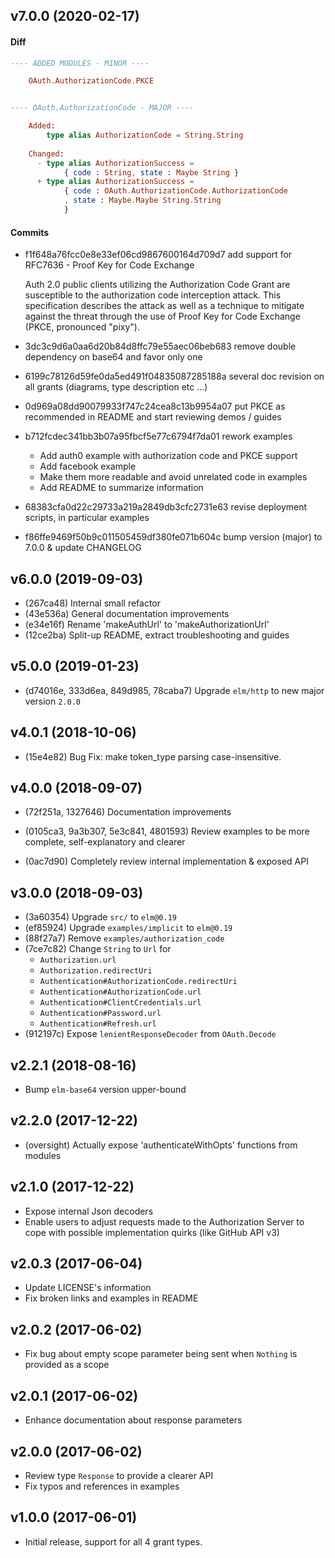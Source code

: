 ## v7.0.0 (2020-02-17)

#### Diff

```elm
---- ADDED MODULES - MINOR ----

    OAuth.AuthorizationCode.PKCE


---- OAuth.AuthorizationCode - MAJOR ----

    Added:
        type alias AuthorizationCode = String.String
    
    Changed:
      - type alias AuthorizationSuccess =
            { code : String, state : Maybe String }
      + type alias AuthorizationSuccess =
            { code : OAuth.AuthorizationCode.AuthorizationCode
            , state : Maybe.Maybe String.String
            }
```

#### Commits

- f1f648a76fcc0e8e33ef06cd9867600164d709d7 add support for RFC7636 - Proof Key for Code Exchange

  Auth 2.0 public clients utilizing the Authorization Code Grant are
  susceptible to the authorization code interception attack.  This
  specification describes the attack as well as a technique to mitigate against
  the threat through the use of Proof Key for Code Exchange (PKCE, pronounced
  "pixy").

- 3dc3c9d6a0aa6d20b84d8ffc79e55aec06beb683 remove double dependency on base64 and favor only one
  
- 6199c78126d59fe0da5ed491f04835087285188a several doc revision on all grants (diagrams, type description etc ...)
  
- 0d969a08dd90079933f747c24cea8c13b9954a07 put PKCE as recommended in README and start reviewing demos / guides
  
- b712fcdec341bb3b07a95fbcf5e77c6794f7da01 rework examples
  - Add auth0 example with authorization code and PKCE support
  - Add facebook example
  - Make them more readable and avoid unrelated code in examples
  - Add README to summarize information

- 68383cfa0d22c29733a219a2849db3cfc2731e63 revise deployment scripts, in particular examples
  
- f86ffe9469f50b9c011505459df380fe071b604c bump version (major) to 7.0.0 & update CHANGELOG


## v6.0.0 (2019-09-03)

- (267ca48) Internal small refactor
- (43e536a) General documentation improvements 
- (e34e16f) Rename 'makeAuthUrl' to 'makeAuthorizationUrl' 
- (12ce2ba) Split-up README, extract troubleshooting and guides 

## v5.0.0 (2019-01-23)

- (d74016e, 333d6ea, 849d985, 78caba7) Upgrade `elm/http` to new major version `2.0.0`


## v4.0.1 (2018-10-06)

- (15e4e82) Bug Fix: make token\_type parsing case-insensitive.


## v4.0.0 (2018-09-07)

- (72f251a, 1327646) Documentation improvements

- (0105ca3, 9a3b307, 5e3c841, 4801593) Review examples to be more complete, self-explanatory and clearer

- (0ac7d90) Completely review internal implementation & exposed API 


## v3.0.0 (2018-09-03) 

- (3a60354) Upgrade `src/` to `elm@0.19`
- (ef85924) Upgrade `examples/implicit` to `elm@0.19`
- (88f27a7) Remove `examples/authorization_code` 
- (7ce7c82) Change `String` to `Url` for 
  - `Authorization.url`
  - `Authorization.redirectUri`
  - `Authentication#AuthorizationCode.redirectUri`
  - `Authentication#AuthorizationCode.url`
  - `Authentication#ClientCredentials.url`
  - `Authentication#Password.url`
  - `Authentication#Refresh.url`
- (912197c) Expose `lenientResponseDecoder` from `OAuth.Decode`


## v2.2.1 (2018-08-16) 

- Bump `elm-base64` version upper-bound


## v2.2.0 (2017-12-22)

- (oversight) Actually expose 'authenticateWithOpts' functions from modules


## v2.1.0 (2017-12-22)

- Expose internal Json decoders 
- Enable users to adjust requests made to the Authorization Server to cope with possible 
  implementation quirks (like GitHub API v3)


## v2.0.3 (2017-06-04)

- Update LICENSE's information
- Fix broken links and examples in README


## v2.0.2 (2017-06-02)

- Fix bug about empty scope parameter being sent when `Nothing` is provided as a scope


## v2.0.1 (2017-06-02)

- Enhance documentation about response parameters

## v2.0.0 (2017-06-02)

- Review type `Response` to provide a clearer API
- Fix typos and references in examples


## v1.0.0 (2017-06-01)

- Initial release, support for all 4 grant types.
